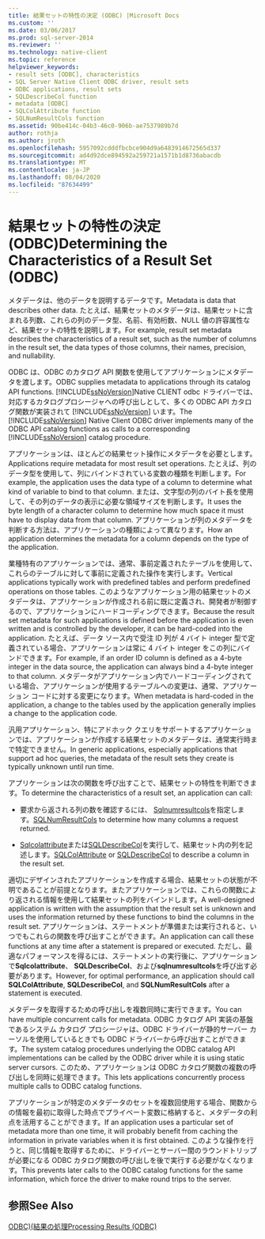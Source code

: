 ```yaml
---
title: 結果セットの特性の決定 (ODBC) |Microsoft Docs
ms.custom: ''
ms.date: 03/06/2017
ms.prod: sql-server-2014
ms.reviewer: ''
ms.technology: native-client
ms.topic: reference
helpviewer_keywords:
- result sets [ODBC], characteristics
- SQL Server Native Client ODBC driver, result sets
- ODBC applications, result sets
- SQLDescribeCol function
- metadata [ODBC]
- SQLColAttribute function
- SQLNumResultCols function
ms.assetid: 90be414c-04b3-46c0-906b-ae7537989b7d
author: rothja
ms.author: jroth
ms.openlocfilehash: 5957092cdddfbcbce904d9a6483914672565d337
ms.sourcegitcommit: ad4d92dce894592a259721a1571b1d8736abacdb
ms.translationtype: MT
ms.contentlocale: ja-JP
ms.lasthandoff: 08/04/2020
ms.locfileid: "87634499"
---
```

# <a name="determining-the-characteristics-of-a-result-set-odbc"></a><span data-ttu-id="ad3f6-102">結果セットの特性の決定 (ODBC)</span><span class="sxs-lookup"><span data-stu-id="ad3f6-102">Determining the Characteristics of a Result Set (ODBC)</span></span>
  <span data-ttu-id="ad3f6-103">メタデータは、他のデータを説明するデータです。</span><span class="sxs-lookup"><span data-stu-id="ad3f6-103">Metadata is data that describes other data.</span></span> <span data-ttu-id="ad3f6-104">たとえば、結果セットのメタデータは、結果セットに含まれる列数、これらの列のデータ型、名前、有効桁数、NULL 値の許容属性など、結果セットの特性を説明します。</span><span class="sxs-lookup"><span data-stu-id="ad3f6-104">For example, result set metadata describes the characteristics of a result set, such as the number of columns in the result set, the data types of those columns, their names, precision, and nullability.</span></span>  
  
 <span data-ttu-id="ad3f6-105">ODBC は、ODBC のカタログ API 関数を使用してアプリケーションにメタデータを渡します。</span><span class="sxs-lookup"><span data-stu-id="ad3f6-105">ODBC supplies metadata to applications through its catalog API functions.</span></span> <span data-ttu-id="ad3f6-106">[!INCLUDE[ssNoVersion](../../includes/ssnoversion-md.md)]Native CLIENT odbc ドライバーでは、対応するカタログプロシージャへの呼び出しとして、多くの ODBC API カタログ関数が実装されて [!INCLUDE[ssNoVersion](../../includes/ssnoversion-md.md)] います。</span><span class="sxs-lookup"><span data-stu-id="ad3f6-106">The [!INCLUDE[ssNoVersion](../../includes/ssnoversion-md.md)] Native Client ODBC driver implements many of the ODBC API catalog functions as calls to a corresponding [!INCLUDE[ssNoVersion](../../includes/ssnoversion-md.md)] catalog procedure.</span></span>  
  
 <span data-ttu-id="ad3f6-107">アプリケーションは、ほとんどの結果セット操作にメタデータを必要とします。</span><span class="sxs-lookup"><span data-stu-id="ad3f6-107">Applications require metadata for most result set operations.</span></span> <span data-ttu-id="ad3f6-108">たとえば、列のデータ型を使用して、列にバインドされている変数の種類を判断します。</span><span class="sxs-lookup"><span data-stu-id="ad3f6-108">For example, the application uses the data type of a column to determine what kind of variable to bind to that column.</span></span> <span data-ttu-id="ad3f6-109">または、文字型の列のバイト長を使用して、その列のデータの表示に必要な領域サイズを判断します。</span><span class="sxs-lookup"><span data-stu-id="ad3f6-109">It uses the byte length of a character column to determine how much space it must have to display data from that column.</span></span> <span data-ttu-id="ad3f6-110">アプリケーションが列のメタデータを判断する方法は、アプリケーションの種類によって異なります。</span><span class="sxs-lookup"><span data-stu-id="ad3f6-110">How an application determines the metadata for a column depends on the type of the application.</span></span>  
  
 <span data-ttu-id="ad3f6-111">業種特有のアプリケーションでは、通常、事前定義されたテーブルを使用して、これらのテーブルに対して事前に定義された操作を実行します。</span><span class="sxs-lookup"><span data-stu-id="ad3f6-111">Vertical applications typically work with predefined tables and perform predefined operations on those tables.</span></span> <span data-ttu-id="ad3f6-112">このようなアプリケーション用の結果セットのメタデータは、アプリケーションが作成される前に既に定義され、開発者が制御するので、アプリケーションにハードコーディングできます。</span><span class="sxs-lookup"><span data-stu-id="ad3f6-112">Because the result set metadata for such applications is defined before the application is even written and is controlled by the developer, it can be hard-coded into the application.</span></span> <span data-ttu-id="ad3f6-113">たとえば、データ ソース内で受注 ID 列が 4 バイト integer 型で定義されている場合、アプリケーションは常に 4 バイト integer をこの列にバインドできます。</span><span class="sxs-lookup"><span data-stu-id="ad3f6-113">For example, if an order ID column is defined as a 4-byte integer in the data source, the application can always bind a 4-byte integer to that column.</span></span> <span data-ttu-id="ad3f6-114">メタデータがアプリケーション内でハードコーディングされている場合、アプリケーションが使用するテーブルへの変更は、通常、アプリケーション コードに対する変更になります。</span><span class="sxs-lookup"><span data-stu-id="ad3f6-114">When metadata is hard-coded in the application, a change to the tables used by the application generally implies a change to the application code.</span></span>  
  
 <span data-ttu-id="ad3f6-115">汎用アプリケーション、特にアドホック クエリをサポートするアプリケーションでは、アプリケーションが作成する結果セットのメタデータは、通常実行時まで特定できません。</span><span class="sxs-lookup"><span data-stu-id="ad3f6-115">In generic applications, especially applications that support ad hoc queries, the metadata of the result sets they create is typically unknown until run time.</span></span>  
  
 <span data-ttu-id="ad3f6-116">アプリケーションは次の関数を呼び出すことで、結果セットの特性を判断できます。</span><span class="sxs-lookup"><span data-stu-id="ad3f6-116">To determine the characteristics of a result set, an application can call:</span></span>  
  
-   <span data-ttu-id="ad3f6-117">要求から返される列の数を確認するには、 [Sqlnumresultcols](../native-client-odbc-api/sqlnumresultcols.md)を指定します。</span><span class="sxs-lookup"><span data-stu-id="ad3f6-117">[SQLNumResultCols](../native-client-odbc-api/sqlnumresultcols.md) to determine how many columns a request returned.</span></span>  
  
-   <span data-ttu-id="ad3f6-118">[Sqlcolattribute](../native-client-odbc-api/sqlcolattribute.md)または[SQLDescribeCol](../native-client-odbc-api/sqldescribecol.md)を実行して、結果セット内の列を記述します。</span><span class="sxs-lookup"><span data-stu-id="ad3f6-118">[SQLColAttribute](../native-client-odbc-api/sqlcolattribute.md) or [SQLDescribeCol](../native-client-odbc-api/sqldescribecol.md) to describe a column in the result set.</span></span>  
  
 <span data-ttu-id="ad3f6-119">適切にデザインされたアプリケーションを作成する場合、結果セットの状態が不明であることが前提となります。またアプリケーションでは、これらの関数により返される情報を使用して結果セットの列をバインドします。</span><span class="sxs-lookup"><span data-stu-id="ad3f6-119">A well-designed application is written with the assumption that the result set is unknown and uses the information returned by these functions to bind the columns in the result set.</span></span> <span data-ttu-id="ad3f6-120">アプリケーションは、ステートメントが準備または実行されると、いつでもこれらの関数を呼び出すことができます。</span><span class="sxs-lookup"><span data-stu-id="ad3f6-120">An application can call these functions at any time after a statement is prepared or executed.</span></span> <span data-ttu-id="ad3f6-121">ただし、最適なパフォーマンスを得るには、ステートメントの実行後に、アプリケーションで**Sqlcolattribute**、 **SQLDescribeCol**、および**sqlnumresultcols**を呼び出す必要があります。</span><span class="sxs-lookup"><span data-stu-id="ad3f6-121">However, for optimal performance, an application should call **SQLColAttribute**, **SQLDescribeCol**, and **SQLNumResultCols** after a statement is executed.</span></span>  
  
 <span data-ttu-id="ad3f6-122">メタデータを取得するための呼び出しを複数同時に実行できます。</span><span class="sxs-lookup"><span data-stu-id="ad3f6-122">You can have multiple concurrent calls for metadata.</span></span> <span data-ttu-id="ad3f6-123">ODBC カタログ API 実装の基盤であるシステム カタログ プロシージャは、ODBC ドライバーが静的サーバー カーソルを使用しているときでも ODBC ドライバーから呼び出すことができます。</span><span class="sxs-lookup"><span data-stu-id="ad3f6-123">The system catalog procedures underlying the ODBC catalog API implementations can be called by the ODBC driver while it is using static server cursors.</span></span> <span data-ttu-id="ad3f6-124">このため、アプリケーションは ODBC カタログ関数の複数の呼び出しを同時に処理できます。</span><span class="sxs-lookup"><span data-stu-id="ad3f6-124">This lets applications concurrently process multiple calls to ODBC catalog functions.</span></span>  
  
 <span data-ttu-id="ad3f6-125">アプリケーションが特定のメタデータのセットを複数回使用する場合、関数からの情報を最初に取得した時点でプライベート変数に格納すると、メタデータの利点を活用することができます。</span><span class="sxs-lookup"><span data-stu-id="ad3f6-125">If an application uses a particular set of metadata more than one time, it will probably benefit from caching the information in private variables when it is first obtained.</span></span> <span data-ttu-id="ad3f6-126">このような操作を行うと、同じ情報を取得するために、ドライバーとサーバー間のラウンドトリップが必要になる ODBC カタログ関数の呼び出しを後で実行する必要がなくなります。</span><span class="sxs-lookup"><span data-stu-id="ad3f6-126">This prevents later calls to the ODBC catalog functions for the same information, which force the driver to make round trips to the server.</span></span>  
  
## <a name="see-also"></a><span data-ttu-id="ad3f6-127">参照</span><span class="sxs-lookup"><span data-stu-id="ad3f6-127">See Also</span></span>  
 [<span data-ttu-id="ad3f6-128">ODBC&#41;&#40;結果の処理</span><span class="sxs-lookup"><span data-stu-id="ad3f6-128">Processing Results &#40;ODBC&#41;</span></span>](processing-results-odbc.md)  
  
  
